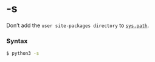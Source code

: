 # -s

Don’t add the `user site-packages directory` to [`sys.path`](/modules/sys/path.md).

### Syntax

```bash
$ python3 -s
```